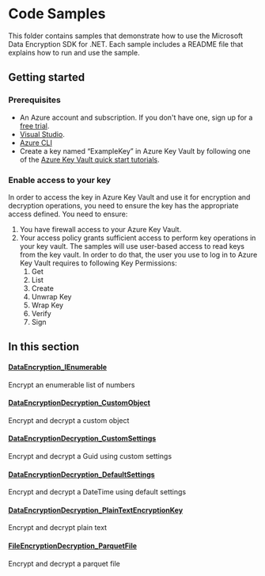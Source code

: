 # Code Samples

This folder contains samples that demonstrate how to use the Microsoft Data Encryption SDK for .NET. Each sample includes a README file that explains how to run and use the sample.

## Getting started

### Prerequisites

* An Azure account and subscription. If you don't have one, sign up for a [free trial](https://aka.ms/azurefree).
* [Visual Studio](https://aka.ms/getvs).
* [Azure CLI](https://docs.microsoft.com/cli/azure/install-azure-cli)
* Create a key named “ExampleKey” in Azure Key Vault by following one of the [Azure Key Vault quick start tutorials](https://docs.microsoft.com/azure/key-vault/keys/quick-create-portal).

### Enable access to your key

In order to access the key in Azure Key Vault and use it for encryption and decryption operations, you need to ensure the key has the appropriate access defined. You need to ensure:

1. You have firewall access to your Azure Key Vault.
1. Your access policy grants sufficient access to perform key operations in your key vault. The samples will use user-based access to read keys from the key vault. In order to do that, the user you use to log in to Azure Key Vault requires to following Key Permissions:
   1. Get
   1. List
   1. Create
   1. Unwrap Key
   1. Wrap Key
   1. Verify
   1. Sign

## In this section

#### [DataEncryption_IEnumerable](DataEncryption_IEnumerable)
Encrypt an enumerable list of numbers

#### [DataEncryptionDecryption_CustomObject](DataEncryptionDecryption_CustomObject)
Encrypt and decrypt a custom object

#### [DataEncryptionDecryption_CustomSettings](DataEncryptionDecryption_CustomSettings)
Encrypt and decrypt a Guid using custom settings

#### [DataEncryptionDecryption_DefaultSettings](DataEncryptionDecryption_DefaultSettings)
Encrypt and decrypt a DateTime using default settings

#### [DataEncryptionDecryption_PlainTextEncryptionKey](DataEncryptionDecryption_PlainTextEncryptionKey)
Encrypt and decrypt plain text

#### [FileEncryptionDecryption_ParquetFile](FileEncryptionDecryption_ParquetFile)
Encrypt and decrypt a parquet file
